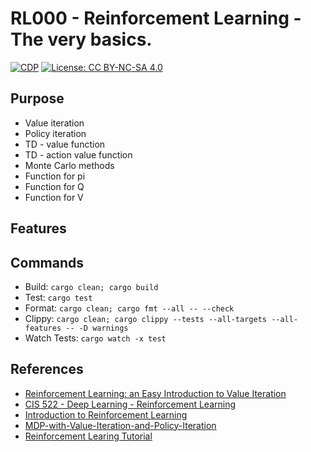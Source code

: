 # RL000 - Reinforcement Learning - The very basics.


[![CDP](https://github.com/unrenormalizable/rl000/actions/workflows/cdp.yml/badge.svg)](https://github.com/unrenormalizable/nanoGPT.rs/actions/workflows/cdp.yml) [![License: CC BY-NC-SA 4.0](https://img.shields.io/badge/License-CC%20BY--NC--SA%204.0-lightgrey.svg?label=license)](https://creativecommons.org/licenses/by-nc-sa/4.0/)

## Purpose

- Value iteration
- Policy iteration
- TD - value function
- TD - action value function
- Monte Carlo methods
- Function for pi
- Function for Q
- Function for V

## Features

## Commands

- Build: ```cargo clean; cargo build```
- Test: ```cargo test```
- Format: ```cargo clean; cargo fmt --all -- --check```
- Clippy: ```cargo clean; cargo clippy --tests --all-targets --all-features -- -D warnings```
- Watch Tests: ```cargo watch -x test```

## References

- [Reinforcement Learning: an Easy Introduction to Value Iteration](https://towardsdatascience.com/reinforcement-learning-an-easy-introduction-to-value-iteration-e4cfe0731fd5)
- [CIS 522 - Deep Learning - Reinforcement Learning](https://www.youtube.com/watch?v=oJo0jb_h2sM&list=PLYgyoWurxA_8ePNUuTLDtMvzyf-YW7im2)
- [Introduction to Reinforcement Learning](https://gibberblot.github.io/rl-notes/intro.html)
- [MDP-with-Value-Iteration-and-Policy-Iteration](https://github.com/SS-YS/MDP-with-Value-Iteration-and-Policy-Iteration)
- [Reinforcement Learing Tutorial](https://towardsdatascience.com/introduction-to-reinforcement-learning-rl-part-1-introduction-c0d55c1240a3)